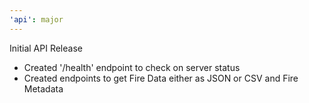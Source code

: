```yaml
---
'api': major
---
```


Initial API Release

- Created '/health' endpoint to check on server status
- Created endpoints to get Fire Data either as JSON or CSV and Fire Metadata
